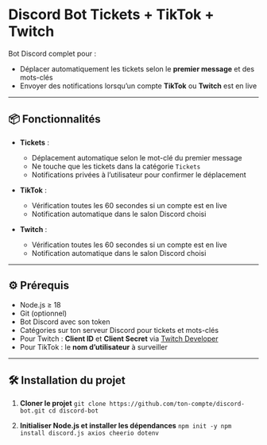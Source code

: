 # Discord Bot Tickets + TikTok + Twitch

Bot Discord complet pour :  
- Déplacer automatiquement les tickets selon le **premier message** et des mots-clés  
- Envoyer des notifications lorsqu’un compte **TikTok** ou **Twitch** est en live  

---

## 📦 Fonctionnalités

- **Tickets** :  
  - Déplacement automatique selon le mot-clé du premier message  
  - Ne touche que les tickets dans la catégorie `Tickets`  
  - Notifications privées à l’utilisateur pour confirmer le déplacement  

- **TikTok** :  
  - Vérification toutes les 60 secondes si un compte est en live  
  - Notification automatique dans le salon Discord choisi  

- **Twitch** :  
  - Vérification toutes les 60 secondes si un compte est en live  
  - Notification automatique dans le salon Discord choisi  

---

## ⚙️ Prérequis

- Node.js ≥ 18  
- Git (optionnel)  
- Bot Discord avec son token  
- Catégories sur ton serveur Discord pour tickets et mots-clés  
- Pour Twitch : **Client ID** et **Client Secret** via [Twitch Developer](https://dev.twitch.tv/console/apps)  
- Pour TikTok : le **nom d’utilisateur** à surveiller  

---

## 🛠️ Installation du projet

1. **Cloner le projet**
`git clone https://github.com/ton-compte/discord-bot.git
cd discord-bot`


2. **Initialiser Node.js et installer les dépendances**
`npm init -y
npm install discord.js axios cheerio dotenv`
